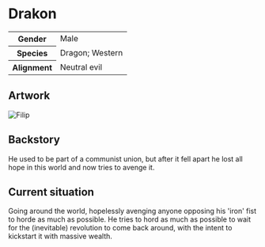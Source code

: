 # Drakon

<table>
  <tr>
    <th>Gender</th>
    <td>Male</td>
  </tr>
  <tr>
    <th>Species</th>
    <td>Dragon; Western</td>
  </tr>
  <tr>
    <th>Alignment</th>
    <td>Neutral evil</td>
  </tr>
</table>

## Artwork
![Filip](https://i.imgur.com/aN4Cicg.jpg)

## Backstory
He used to be part of a communist union, but after it fell apart he lost all hope in this world and now tries to avenge it.

## Current situation 
Going around the world, hopelessly avenging anyone opposing his 'iron' fist to horde as much as possible. He tries to hord as much as possible to wait for the (inevitable) revolution to come back around, with the intent to kickstart it with massive wealth.
